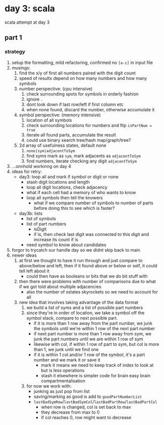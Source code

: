 # day 3: scala
  scala attempt at day 3
## part 1
### strategy
1. setup the formatting, mild refactoring, confirmed no `[a-z]` in input file
2. musings:
    1. find the x/y of first all numbers paired with the digit count
    2. speed of results depend on how many numbers and how many symbols
    3. number perspective: (cpu intensive)
        1. check surrounding spots for symbols in orderly fashion
        2. ignore `.`
        3. dont look down if last row/left if first column etc
        4. when none found, discard the number, otherwise accumulate it
    4. symbol perspective: (memory intensive)
        1. location of all symbols
        2. check surrounding locations for numbers and flip `isPartNum = true`
        3. iterate all found parts, accumulate the result
        4. could use binary search tree/hash map/graph/tree?
    5. 2d array of usefulness states, default none
        1. `none|sym|adjacentToSym`
        2. find syms mark as `sym`, mark adjacents as `adjacentToSym`
        3. find numbers, iterate checking any digit `adjacentToSym`
3. ...onnhold workinng on day 4
4. ideas for retry:
    * day3: loop all and mark if symbol or digit or none
        - stash digit locations and length
        - loop all digit locations, check adjacency
        - what if each cell had a memory of who wants to know
        - loop all symbols then tell the knowers
            * what if we compare number of symbols to number of parts before doing this to see which is faster?
    * day3b: lists
        - list of symbols
        - list of part numbers
            * isDigit
            * if is, then check last digit was connected to this digit and increase its count if is
        - need symbol to know about candidates
5. forgor to trycatch our handle day so we didnt skip back to main
6. newer ideas
    1. at first we thought to have it run through and just compare to above/below and left, then if it found above or below or self, it could tell left about it
        * could then have as booleans or bits that we do bit stuff with
    2. then there were problems with number of comparisons due to what if we got told about multiple adjacencies
        * also the number of sstates skyrockets so we need to account for all
    3. new idea that involves taking advantage of the data format
        1. we build a list of syms and a list of possible part numbers
        2. since they're in order of location, we take a symbol off the symbol stack, compare to next possible part.
            * if it is more than 1 row away from the part number, we junk the symbols until we're within 1 row of the next part number
            * if next part number is more than 1 row away from sym, we junk the part numbers until we are within 1 row of sym
            * likewise with col, if within 1 row of part to sym, but col is more than 1, we junk until we find one
            * if it is within 1 col and/or 1 row of the symbol, it's a part number and we mark it or save it
                - mark it means we need to keep track of index to look at but is less operations
                - stash it elsewhere is simpler code for brain easy brain compartmentalisation
        3. for now we work with:
            * junking as just pop from list
            * saving/marking as good is add to `goodPartNumberList`
            * `lastBadSymRow`/`lastBadSymCol`/`lastBadPartRow`/`lastBadPartCol`
                - when row is changed, col is set back to max
                - they decrease from max to 0
                - if col reaches 0, row might want to decrease
